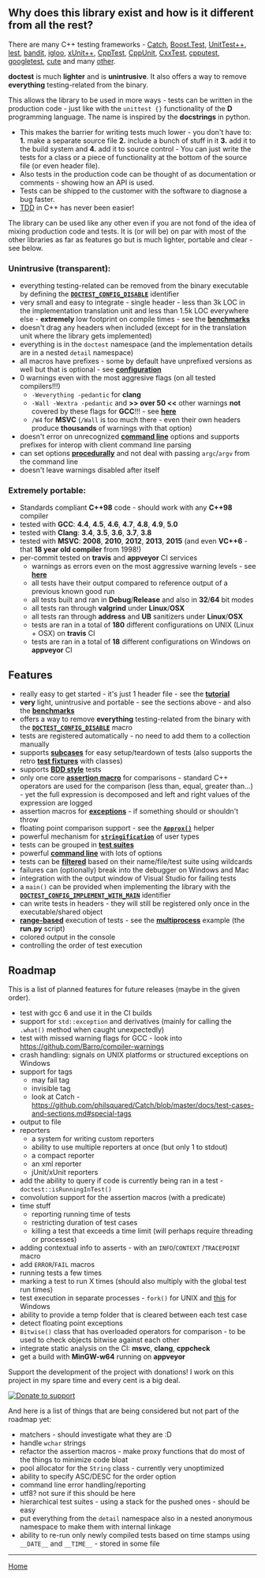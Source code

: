 ## Why does this library exist and how is it different from all the rest?

There are many C++ testing frameworks - [Catch](https://github.com/philsquared/Catch), [Boost.Test](http://www.boost.org/doc/libs/1_60_0/libs/test/doc/html/index.html), [UnitTest++](https://github.com/unittest-cpp/unittest-cpp), [lest](https://github.com/martinmoene/lest), [bandit](http://banditcpp.org/), [igloo](http://igloo-testing.org/), [xUnit++](https://bitbucket.org/moswald/xunit/wiki/Home), [CppTest](http://cpptest.sourceforge.net/), [CppUnit](https://sourceforge.net/projects/cppunit/), [CxxTest](https://github.com/CxxTest/cxxtest), [cpputest](https://github.com/cpputest/cpputest), [googletest](https://github.com/google/googletest), [cute](https://github.com/Kosta-Github/cute) and many [other](https://en.wikipedia.org/wiki/List_of_unit_testing_frameworks#C.2B.2B).

**doctest** is much **lighter** and is **unintrusive**. It also offers a way to remove **everything** testing-related from the binary.

This allows the library to be used in more ways - tests can be written in the production code - just like with the ```unittest {}``` functionality of the **D** programming language. The name is inspired by the **docstrings** in python.

- This makes the barrier for writing tests much lower - you don't have to: **1.** make a separate source file **2.** include a bunch of stuff in it **3.** add it to the build system and **4.** add it to source control - You can just write the tests for a class or a piece of functionality at the bottom of the source file (or even header file).
- Also tests in the production code can be thought of as documentation or comments - showing how an API is used.
- Tests can be shipped to the customer with the software to diagnose a bug faster.
- [TDD](https://en.wikipedia.org/wiki/Test-driven_development) in C++ has never been easier!

The library can be used like any other even if you are not fond of the idea of mixing production code and tests. It is (or will be) on par with most of the other libraries as far as features go but is much lighter, portable and clear - see below.  

### Unintrusive (transparent):

- everything testing-related can be removed from the binary executable by defining the [**```DOCTEST_CONFIG_DISABLE```**](configuration.md) identifier
- very small and easy to integrate - single header - less than 3k LOC in the implementation translation unit and less than 1.5k LOC everywhere else - **extremely** low footprint on compile times - see the [**benchmarks**](benchmarks.md)
- doesn't drag any headers when included (except for in the translation unit where the library gets implemented)
- everything is in the ```doctest``` namespace (and the implementation details are in a nested ```detail``` namespace)
- all macros have prefixes - some by default have unprefixed versions as well but that is optional - see [**configuration**](configuration.md)
- 0 warnings even with the most aggresive flags (on all tested compilers!!!)
	- ```-Weverything -pedantic``` for **clang**
	- ```-Wall -Wextra -pedantic``` and **>> over 50 <<** other warnings **not** covered by these flags for **GCC**!!! - see [**here**](../../scripts/common.cmake#L59)
	- ```/W4``` for **MSVC** (```/Wall``` is too much there - even their own headers produce **thousands** of warnings with that option)
- doesn't error on unrecognized [**command line**](commandline.md) options and supports prefixes for interop with client command line parsing
- can set options [**procedurally**](main.md) and not deal with passing ```argc```/```argv``` from the command line
- doesn't leave warnings disabled after itself

### Extremely portable:

- Standards compliant **C++98** code - should work with any **C++98** compiler
- tested with **GCC**: **4.4**, **4.5**, **4.6**, **4.7**, **4.8**, **4.9**, **5.0**
- tested with **Clang**: **3.4**, **3.5**, **3.6**, **3.7**, **3.8**
- tested with **MSVC**: **2008**, **2010**, **2012**, **2013**, **2015** (and even **VC++6** - that **18 year old compiler** from 1998!)
- per-commit tested on **travis** and **appveyor** CI services
	- warnings as errors even on the most aggressive warning levels - see [**here**](../../scripts/common.cmake#L59)
	- all tests have their output compared to reference output of a previous known good run
	- all tests built and ran in **Debug**/**Release** and also in **32**/**64** bit modes
	- all tests ran through **valgrind** under **Linux**/**OSX**
	- all tests ran through **address** and **UB** sanitizers under **Linux**/**OSX**
	- tests are ran in a total of **180** different configurations on UNIX (Linux + OSX) on **travis** CI
	- tests are ran in a total of **18** different configurations on Windows on **appveyor** CI

## Features

- really easy to get started - it's just 1 header file - see the [**tutorial**](tutorial.md#tutorial)
- **very** light, unintrusive and portable - see the sections above - and also the [**benchmarks**](benchmarks.md)
- offers a way to remove **everything** testing-related from the binary with the [**```DOCTEST_CONFIG_DISABLE```**](configuration.md) macro
- tests are registered automatically - no need to add them to a collection manually
- supports [**subcases**](testcases.md#subcases) for easy setup/teardown of tests (also supports the retro [**test fixtures**](testcases.md#test-fixtures) with classes)
- supports [**BDD style**](testcases.md#bdd-style) tests
- only one core [**assertion macro**](assertions.md) for comparisons - standard C++ operators are used for the comparison (less than, equal, greater than...) - yet the full expression is decomposed and left and right values of the expression are logged
- assertion macros for [**exceptions**](assertions.md) - if something should or shouldn't throw
- floating point comparison support - see the [**```Approx()```**](assertions.md) helper
- powerful mechanism for [**```stringification```**](stringification.md) of user types
- tests can be grouped in [**test suites**](testcases.md#test-suites)
- powerful [**command line**](commandline.md) with lots of options
- tests can be [**filtered**](commandline.md#filtering) based on their name/file/test suite using wildcards
- failures can (optionally) break into the debugger on Windows and Mac
- integration with the output window of Visual Studio for failing tests
- a ```main()``` can be provided when implementing the library with the [**```DOCTEST_CONFIG_IMPLEMENT_WITH_MAIN```**](main.md) identifier
- can write tests in headers - they will still be registered only once in the executable/shared object
- [**range-based**](commandline.md#ranges) execution of tests - see the [**multiprocess**](../../examples/multiprocess/) example (the **run.py** script)
- colored output in the console
- controlling the order of test execution

## Roadmap

This is a list of planned features for future releases (maybe in the given order).

- test with gcc 6 and use it in the CI builds
- support for ```std::exception``` and derivatives (mainly for calling the ```.what()``` method when caught unexpectedly)
- test with missed warning flags for GCC - look into https://github.com/Barro/compiler-warnings
- crash handling: signals on UNIX platforms or structured exceptions on Windows
- support for tags
    - may fail tag
    - invisible tag
    - look at Catch - https://github.com/philsquared/Catch/blob/master/docs/test-cases-and-sections.md#special-tags
- output to file
- reporters
    - a system for writing custom reporters
    - ability to use multiple reporters at once (but only 1 to stdout)
    - a compact reporter
    - an xml reporter
    - jUnit/xUnit reporters
- add the ability to query if code is currently being ran in a test -  ```doctest::isRunningInTest()```
- convolution support for the assertion macros (with a predicate)
- time stuff
    - reporting running time of tests
    - restricting duration of test cases
    - killing a test that exceeds a time limit (will perhaps require threading or processes)
- adding contextual info to asserts - with an ```INFO```/```CONTEXT``` /```TRACEPOINT``` macro
- add ```ERROR```/```FAIL``` macros
- running tests a few times
- marking a test to run X times (should also multiply with the global test run times)
- test execution in separate processes - ```fork()``` for UNIX and [this](https://github.com/nemequ/munit/issues/2) for Windows
- ability to provide a temp folder that is cleared between each test case
- detect floating point exceptions
- ```Bitwise()``` class that has overloaded operators for comparison - to be used to check objects bitwise against each other
- integrate static analysis on the CI: **msvc**, **clang**, **cppcheck**
- get a build with **MinGW-w64** running on **appveyor**

Support the development of the project with donations! I work on this project in my spare time and every cent is a big deal.

[![Donate to support](https://pledgie.com/campaigns/31280.png)](https://pledgie.com/campaigns/31280)

And here is a list of things that are being considered but not part of the roadmap yet:

- matchers - should investigate what they are :D
- handle ```wchar``` strings
- refactor the assertion macros - make proxy functions that do most of the things to minimize code bloat
- pool allocator for the ```String``` class - currently very unoptimized
- ability to specify ASC/DESC for the order option
- command line error handling/reporting
- utf8? not sure if this should be here
- hierarchical test suites - using a stack for the pushed ones - should be easy
- put everything from the ```detail``` namespace also in a nested anonymous namespace to make them with internal linkage
- ability to re-run only newly compiled tests based on time stamps using ```__DATE__``` and ```__TIME__``` - stored in some file

---------------

[Home](readme.md#reference)